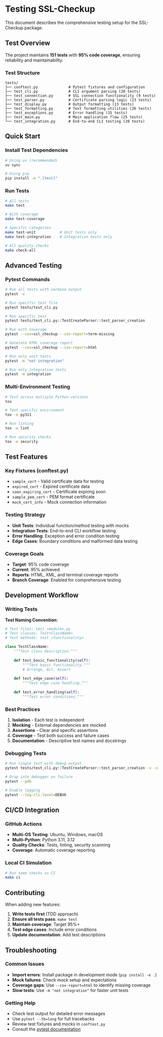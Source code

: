 # Testing SSL-Checkup

This document describes the comprehensive testing setup for the SSL-Checkup package.

## Test Overview

The project maintains **151 tests** with **95% code coverage**, ensuring reliability and maintainability.

### Test Structure

```
tests/
├── conftest.py              # Pytest fixtures and configuration
├── test_cli.py              # CLI argument parsing (20 tests)
├── test_connection.py       # SSL connection functionality (9 tests)
├── test_parser.py           # Certificate parsing logic (23 tests)
├── test_display.py          # Output formatting (13 tests)
├── test_formatting.py       # Text formatting utilities (26 tests)
├── test_exceptions.py       # Error handling (15 tests)
├── test_main.py             # Main application flow (25 tests)
└── test_integration.py      # End-to-end CLI testing (20 tests)
```

## Quick Start

### Install Test Dependencies
```bash
# Using uv (recommended)
uv sync

# Using pip
pip install -e ".[test]"
```

### Run Tests
```bash
# All tests
make test

# With coverage
make test-coverage

# Specific categories
make test-unit           # Unit tests only
make test-integration    # Integration tests only

# All quality checks
make check-all
```

## Advanced Testing

### Pytest Commands

```bash
# Run all tests with verbose output
pytest -v

# Run specific test file
pytest tests/test_cli.py

# Run specific test
pytest tests/test_cli.py::TestCreateParser::test_parser_creation

# Run with coverage
pytest --cov=ssl_checkup --cov-report=term-missing

# Generate HTML coverage report
pytest --cov=ssl_checkup --cov-report=html

# Run only unit tests
pytest -m "not integration"

# Run only integration tests
pytest -m integration
```

### Multi-Environment Testing

```bash
# Test across multiple Python versions
tox

# Test specific environment
tox -e py311

# Run linting
tox -e lint

# Run security checks
tox -e security
```

## Test Features

### Key Fixtures (conftest.py)
- `sample_cert` - Valid certificate data for testing
- `expired_cert` - Expired certificate data
- `soon_expiring_cert` - Certificate expiring soon
- `sample_pem_cert` - PEM format certificate
- `mock_cert_info` - Mock connection information

### Testing Strategy
- **Unit Tests**: Individual function/method testing with mocks
- **Integration Tests**: End-to-end CLI workflow testing
- **Error Handling**: Exception and error condition testing
- **Edge Cases**: Boundary conditions and malformed data testing

### Coverage Goals
- **Target**: 95% code coverage
- **Current**: 95% achieved
- **Reports**: HTML, XML, and terminal coverage reports
- **Branch Coverage**: Enabled for comprehensive testing

## Development Workflow

### Writing Tests

**Test Naming Convention:**
```python
# Test files: test_<module>.py
# Test classes: Test<ClassName>
# Test methods: test_<functionality>

class TestClassName:
    """Test class description."""
    
    def test_basic_functionality(self):
        """Test basic functionality."""
        # Arrange, Act, Assert
        
    def test_edge_case(self):
        """Test edge case handling."""
        
    def test_error_handling(self):
        """Test error conditions."""
```

### Best Practices
1. **Isolation** - Each test is independent
2. **Mocking** - External dependencies are mocked
3. **Assertions** - Clear and specific assertions
4. **Coverage** - Test both success and failure cases
5. **Documentation** - Descriptive test names and docstrings

### Debugging Tests

```bash
# Run single test with debug output
pytest tests/test_cli.py::TestCreateParser::test_parser_creation -v -s

# Drop into debugger on failure
pytest --pdb

# Enable logging
pytest --log-cli-level=DEBUG
```

## CI/CD Integration

### GitHub Actions
- **Multi-OS Testing**: Ubuntu, Windows, macOS
- **Multi-Python**: Python 3.11, 3.12
- **Quality Checks**: Tests, linting, security scanning
- **Coverage**: Automatic coverage reporting

### Local CI Simulation
```bash
# Run same checks as CI
make ci
```

## Contributing

When adding new features:
1. **Write tests first** (TDD approach)
2. **Ensure all tests pass**: `make test`
3. **Maintain coverage**: Target 95%+
4. **Test edge cases**: Include error conditions
5. **Update documentation**: Add test descriptions

## Troubleshooting

### Common Issues
- **Import errors**: Install package in development mode (`pip install -e .`)
- **Mock failures**: Check mock setup and expectations
- **Coverage gaps**: Use `--cov-report=html` to identify missing coverage
- **Slow tests**: Use `-m "not integration"` for faster unit tests

### Getting Help
- Check test output for detailed error messages
- Use `pytest --tb=long` for full tracebacks
- Review test fixtures and mocks in `conftest.py`
- Consult the [pytest documentation](https://docs.pytest.org/)
